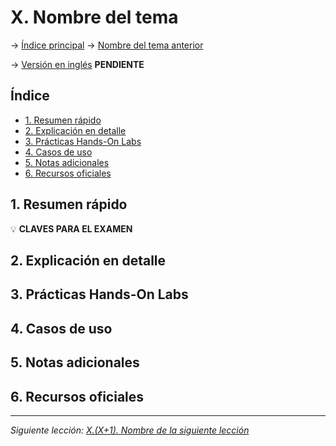 # X. Nombre del tema

-> [Índice principal](./Index.md) -> [Nombre del tema anterior](./Nombre%20Tema%20Anterior.md)

-> [Versión en inglés](/SAA-C03/en/[nombre-del-archivo-en-inglés].md) **PENDIENTE**

## Índice

- [1. Resumen rápido](#1-resumen-rápido)
- [2. Explicación en detalle](#2-explicación-en-detalle)
- [3. Prácticas Hands-On Labs](#3-prácticas-hands-on-labs)
- [4. Casos de uso](#4-casos-de-uso)
- [5. Notas adicionales](#5-notas-adicionales)
- [6. Recursos oficiales](#6-recursos-oficiales)

## 1. Resumen rápido

💡 **CLAVES PARA EL EXAMEN**

## 2. Explicación en detalle

## 3. Prácticas Hands-On Labs

## 4. Casos de uso

## 5. Notas adicionales

## 6. Recursos oficiales

---

*Siguiente lección: [X.(X+1). Nombre de la siguiente lección](./X.(X+1).%20Nombre%20de%20la%20siguiente%20lección.md)*
